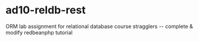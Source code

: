 ad10-reldb-rest
===============

ORM lab assignment for relational database course stragglers -- complete &amp; modify redbeanphp tutorial